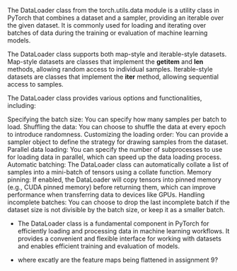 The DataLoader class from the torch.utils.data module is a utility class in PyTorch that combines a dataset and a sampler, providing an iterable over the given dataset. It is commonly used for loading and iterating over batches of data during the training or evaluation of machine learning models.

The DataLoader class supports both map-style and iterable-style datasets. Map-style datasets are classes that implement the __getitem__ and __len__ methods, allowing random access to individual samples. Iterable-style datasets are classes that implement the __iter__ method, allowing sequential access to samples.

The DataLoader class provides various options and functionalities, including:

Specifying the batch size: You can specify how many samples per batch to load.
Shuffling the data: You can choose to shuffle the data at every epoch to introduce randomness.
Customizing the loading order: You can provide a sampler object to define the strategy for drawing samples from the dataset.
Parallel data loading: You can specify the number of subprocesses to use for loading data in parallel, which can speed up the data loading process.
Automatic batching: The DataLoader class can automatically collate a list of samples into a mini-batch of tensors using a collate function.
Memory pinning: If enabled, the DataLoader will copy tensors into pinned memory (e.g., CUDA pinned memory) before returning them, which can improve performance when transferring data to devices like GPUs.
Handling incomplete batches: You can choose to drop the last incomplete batch if the dataset size is not divisible by the batch size, or keep it as a smaller batch.

- The DataLoader class is a fundamental component in PyTorch for efficiently loading and processing data in machine learning workflows. It provides a convenient and flexible interface for working with datasets and enables efficient training and evaluation of models.



- where excatly are the feature maps being flattened in assignment 9?

